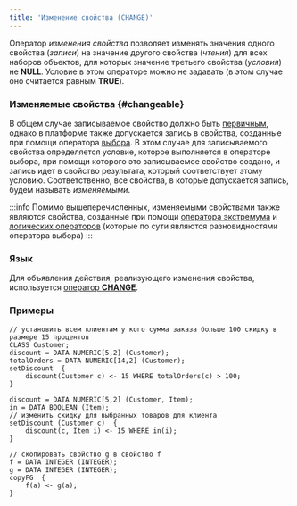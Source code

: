 ```yaml
---
title: 'Изменение свойства (CHANGE)'
---
```


Оператор *изменения свойства* позволяет изменять значения одного свойства (*записи*) на значение другого свойства (*чтения*) для всех наборов объектов, для которых значение третьего свойства (*условия*) не **NULL**. Условие в этом операторе можно не задавать (в этом случае оно считается равным **TRUE**).

### Изменяемые свойства {#changeable}

В общем случае записываемое свойство должно быть [первичным](Data_properties_DATA_.md), однако в платформе также допускается запись в свойства, созданные при помощи оператора [выбора](Selection_CASE_IF_MULTI_OVERRIDE_EXCLUSIVE_.md). В этом случае для записываемого свойства определяется условие, которое выполняется в операторе выбора, при помощи которого это записываемое свойство создано, и запись идет в свойство результата, который соответствует этому условию. Соответственно, все свойства, в которые допускается запись, будем называть *изменяемыми*.


:::info
Помимо вышеперечисленных, изменяемыми свойствами также являются свойства, созданные при помощи [оператора экстремума](Extremum_MAX_MIN_.md) и [логических операторов](Logical_operators_AND_OR_NOT_XOR_.md) (которые по сути являются разновидностями оператора выбора)
:::

### Язык

Для объявления действия, реализующего изменения свойства, используется [оператор **CHANGE**](CHANGE_operator.md).

### Примеры

```lsf
// установить всем клиентам у кого сумма заказа больше 100 скидку в размере 15 процентов
CLASS Customer;
discount = DATA NUMERIC[5,2] (Customer);
totalOrders = DATA NUMERIC[14,2] (Customer);
setDiscount  {
    discount(Customer c) <- 15 WHERE totalOrders(c) > 100;
}

discount = DATA NUMERIC[5,2] (Customer, Item);
in = DATA BOOLEAN (Item);
// изменить скидку для выбранных товаров для клиента
setDiscount (Customer c)  {
    discount(c, Item i) <- 15 WHERE in(i);
}

// скопировать свойство g в свойство f
f = DATA INTEGER (INTEGER);
g = DATA INTEGER (INTEGER);
copyFG  {
    f(a) <- g(a);
}
```
